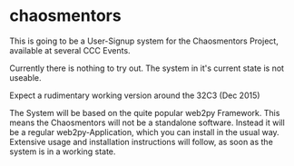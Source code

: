 # chaosmentors
This is going to be a User-Signup system for the Chaosmentors Project, available at several CCC Events.

Currently there is nothing to try out. 
The system in it's current state is not useable.

Expect a rudimentary working version around the 32C3 (Dec 2015)

The System will be based on the quite popular web2py Framework. This means the Chaosmentors will not be a standalone software. Instead it will be a regular web2py-Application, which you can install in the usual way.
Extensive usage and installation instructions will follow, as soon as the system is in a working state.
